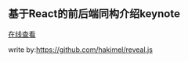 ## 基于React的前后端同构介绍keynote

[在线查看][在线查看]


write by:https://github.com/hakimel/reveal.js

[在线查看]:http://cntchen.github.io/isomorphic-keynote/